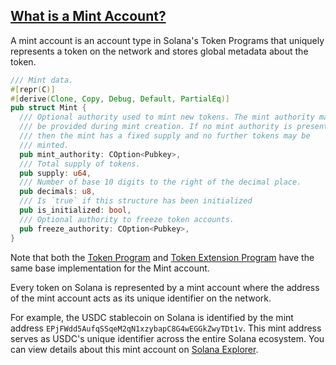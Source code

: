 [What is a Mint Account?](https://www.anchor-lang.com/docs/tokens/basics/create-mint#what-is-a-mint-account)
------------------------------------------------------------------------------------------------------------

A mint account is an account type in Solana's Token Programs that uniquely represents a token on the network and stores global metadata about the token.

```rust
/// Mint data.
#[repr(C)]
#[derive(Clone, Copy, Debug, Default, PartialEq)]
pub struct Mint {
  /// Optional authority used to mint new tokens. The mint authority may only
  /// be provided during mint creation. If no mint authority is present
  /// then the mint has a fixed supply and no further tokens may be
  /// minted.
  pub mint_authority: COption<Pubkey>,
  /// Total supply of tokens.
  pub supply: u64,
  /// Number of base 10 digits to the right of the decimal place.
  pub decimals: u8,
  /// Is `true` if this structure has been initialized
  pub is_initialized: bool,
  /// Optional authority to freeze token accounts.
  pub freeze_authority: COption<Pubkey>,
}
```

Note that both the [Token Program](https://github.com/solana-program/token/blob/main/program/src/state.rs#L18-L32) and [Token Extension Program](https://github.com/solana-program/token-2022/blob/main/program/src/state.rs#L30-L43) have the same base implementation for the Mint account.

Every token on Solana is represented by a mint account where the address of the mint account acts as its unique identifier on the network.

For example, the USDC stablecoin on Solana is identified by the mint address `EPjFWdd5AufqSSqeM2qN1xzybapC8G4wEGGkZwyTDt1v`. This mint address serves as USDC's unique identifier across the entire Solana ecosystem. You can view details about this mint account on [Solana Explorer](https://explorer.solana.com/address/3emsAVdmGKERbHjmGfQ6oZ1e35dkf5iYcS6U4CPKFVaa).